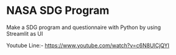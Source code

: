 # NASA SDG Program
Make a SDG program and questionnaire with Python by using Streamlit as UI

Youtube Line:-
https://www.youtube.com/watch?v=c6N8UlCjQYI

